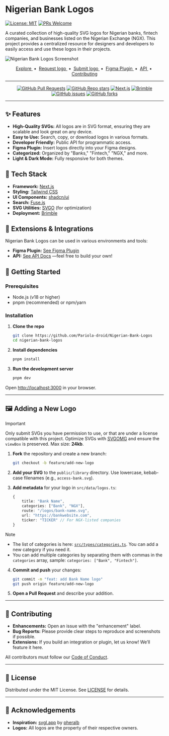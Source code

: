 # Nigerian Bank Logos

[![License: MIT](https://img.shields.io/badge/License-MIT-yellow.svg)](https://opensource.org/licenses/MIT)
[![PRs Welcome](https://img.shields.io/badge/PRs-welcome-brightgreen.svg?style=flat-square)](http://makeapullrequest.com)

A curated collection of high-quality SVG logos for Nigerian banks, fintech companies, and businesses listed on the Nigerian Exchange (NGX). This project provides a centralized resource for designers and developers to easily access and use these logos in their projects.

![Nigerian Bank Logos Screenshot](https://placehold.co/1200x600/000000/FFFFFF?text=Nigerian+Bank+Logos+Screenshot)

<div align="center">
    <a href="https://nigerianbanklogos.xyz" target="_blank">
        Explore
    </a>
    <span>&nbsp;▪️&nbsp;</span>
    <a href="https://github.com/pariola-droid/Nigerian-Bank-Logos/issues/new?assignees=&labels=request&projects=&template=request-svg.yml&title=%5B%F0%9F%94%94+Request+SVG%5D%3A+">
        Request logo
    </a>
    <span>&nbsp;▪️&nbsp;</span>
    <a href="#-getting-started">
        Submit logo
    </a>
    <span>&nbsp;▪️&nbsp;</span>
    <a href="https://www.figma.com/community/plugin/1463315460139021415/nigerian-bank-logos" target="_blank">
        Figma Plugin
    </a>
    <span>&nbsp;▪️&nbsp;</span>
    <a href="https://nigerianbanklogos.xyz/api" target="_blank">
        API
    </a>
    <span>&nbsp;▪️&nbsp;</span>
    <a href="#-contributing">
        Contributing
    </a>
</div>

---

<div align="center">

[![GitHub Pull Requests](https://img.shields.io/github/issues-pr/Pariola-droid/Nigerian-Bank-Logos?style=flat)](https://github.com/Pariola-droid/Nigerian-Bank-Logos/pulls)
[![GitHub Repo stars](https://img.shields.io/github/stars/Pariola-droid/Nigerian-Bank-Logos?style=social)](https://github.com/Pariola-droid/Nigerian-Bank-Logos)
[![Next.js](https://img.shields.io/badge/Next.js-000?logo=next.js&logoColor=fff&style=flat)](https://nextjs.org/)
[![Brimble](https://img.shields.io/badge/Brimble-000?logo=brimble&logoColor=fff&style=flat)](https://brimble.io/)
[![GitHub issues](https://img.shields.io/github/issues/Pariola-droid/Nigerian-Bank-Logos?style=flat)](https://github.com/Pariola-droid/Nigerian-Bank-Logos/issues)
[![GitHub forks](https://img.shields.io/github/forks/Pariola-droid/Nigerian-Bank-Logos?style=flat)](https://github.com/Pariola-droid/Nigerian-Bank-Logos/network/members)
<!-- [![Github actions](https://img.shields.io/github/actions/workflow/status/Pariola-droid/Nigerian-Bank-Logos/ci.yml?style=flat)](https://github.com/Pariola-droid/Nigerian-Bank-Logos/actions) -->

</div>

---

## ✨ Features

- **High-Quality SVGs:** All logos are in SVG format, ensuring they are scalable and look great on any device.
- **Easy to Use:** Search, copy, or download logos in various formats.
- **Developer Friendly:** Public API for programmatic access.
- **Figma Plugin:** Insert logos directly into your Figma designs.
- **Categorized:** Organized by "Banks," "Fintech," "NGX," and more.
- **Light & Dark Mode:** Fully responsive for both themes.

## 🚀 Tech Stack

- **Framework:** [Next.js](https://nextjs.org/)
- **Styling:** [Tailwind CSS](https://tailwindcss.com/)
- **UI Components:** [shadcn/ui](https://ui.shadcn.com/)
- **Search:** [Fuse.js](https://fusejs.io/)
- **SVG Utilities:** [SVGO](https://github.com/svg/svgo) (for optimization)
- **Deployment:** [Brimble](https://brimble.io/)

## 🧩 Extensions & Integrations

Nigerian Bank Logos can be used in various environments and tools:

- **Figma Plugin:** [See Figma Plugin](https://www.figma.com/community/plugin/1463315460139021415/nigerian-bank-logos)
- **API:** [See API Docs](./src/app/docs/page.tsx)
—feel free to build your own!

## 🏁 Getting Started

### Prerequisites

- Node.js (v18 or higher)
- pnpm (recommended) or npm/yarn

### Installation

1. **Clone the repo**

    ```sh
    git clone https://github.com/Pariola-droid/Nigerian-Bank-Logos
    cd nigerian-bank-logos
    ```

2. **Install dependencies**

    ```sh
    pnpm install
    ```

3. **Run the development server**

    ```sh
    pnpm dev
    ```

Open [http://localhost:3000](http://localhost:3000) in your browser.

---

## 🖼️ Adding a New Logo

> [!IMPORTANT]
 Only submit SVGs you have permission to use, or that are under a license compatible with this project. Optimize SVGs with [SVGOMG](https://jakearchibald.github.io/svgomg/) and ensure the `viewBox` is preserved. Max size: **24kb**.

1. **Fork** the repository and create a new branch:

    ```sh
    git checkout -b feature/add-new-logo
    ```

2. **Add your SVG** to the `public/library` directory. Use lowercase, kebab-case filenames (e.g., `access-bank.svg`).

3. **Add metadata** for your logo in `src/data/logos.ts`:

    ```ts
    {
        title: "Bank Name",
        categories: ["Bank", "NGX"],
        route: "/logos/bank-name.svg",
        url: "https://bankwebsite.com",
        ticker: "TICKER" // For NGX-listed companies
    }
    ```

> [!NOTE]
>
> - The list of categories is here: [`src/types/categories.ts`](https://github.com/Pariola-droid/Nigerian-Bank-Logos/blob/main/src/types/entities/category.ts). You can add a new category if you need it.
> - You can add multiple categories by separating them with commas in the `categories` array, sample: `categories: ["Bank", "Fintech"]`.
>
4. **Commit and push** your changes:

    ```sh
    git commit -m "feat: add Bank Name logo"
    git push origin feature/add-new-logo
    ```

5. **Open a Pull Request** and describe your addition.

---

## 🤝 Contributing

- **Enhancements:** Open an issue with the "enhancement" label.
- **Bug Reports:** Please provide clear steps to reproduce and screenshots if possible.
- **Extensions:** If you build an integration or plugin, let us know! We’ll feature it here.

All contributors must follow our [Code of Conduct](./CODE_OF_CONDUCT.md).

---

## 📜 License

Distributed under the MIT License. See [LICENSE](./LICENSE.md) for details.

---

## 🙏 Acknowledgements

- **Inspiration:** [svgl.app](https://svgl.app/) by [pheralb](https://github.com/pheralb)
- **Logos:** All logos are the property of their respective owners.
